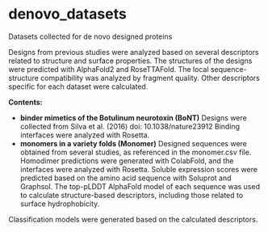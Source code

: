 # denovo_datasets
Datasets collected for de novo designed proteins

Designs from previous studies were analyzed based on several descriptors related to structure and surface properties. The structures of the designs were predicted with AlphaFold2 and RoseTTAFold. The local sequence-structure compatibility was analyzed by fragment quality. Other descriptors specific for each dataset were calculated.

**Contents:**
* **binder mimetics of the Botulinum neurotoxin (BoNT)**
  Designs were collected from Silva et al. (2016) doi: 10.1038/nature23912
  Binding interfaces were analyzed with Rosetta.
* **monomers in a variety folds (Monomer)**
  Designed sequences were obtained from several studies, as referenced in the monomer.csv file. 
  Homodimer predictions were generated with ColabFold, and the interfaces were analyzed with Rosetta.
  Soluble expression scores were predicted based on the amino acid sequence with Soluprot and Graphsol.
  The top-pLDDT AlphaFold model of each sequence was used to calculate structure-based descriptors, including those related to surface hydrophobicity.
  
Classification models were generated based on the calculated descriptors. 
